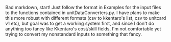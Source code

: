 Bad markdown, start! Just follow the format in Examples for the input files to the functions contained in unitDataConverters.py. I have plans to make this more robust with different formats (csv to kkentaro's list, csv to unitcard v1 etc), but goal was to get a working system first, and since I don't do anything too fancy like Kkentaro's cost/skill fields, I'm not comfortable yet trying to convert my nonstandard inputs to something that fancy.